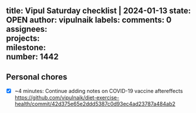 title:	Vipul Saturday checklist | 2024-01-13
state:	OPEN
author:	vipulnaik
labels:	
comments:	0
assignees:	
projects:	
milestone:	
number:	1442
--
## Personal chores

- [x] ~4 minutes: Continue adding notes on COVID-19 vaccine aftereffects https://github.com/vipulnaik/diet-exercise-health/commit/42d375e65e2ddd5387c0d93ec4ad23787a484ab2
